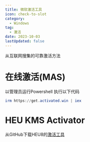 ```yaml
---
title: 微软激活工具
icon: check-to-slot
category:
  - Windows
tag:
  - 激活
date: 2023-10-03
lastUpdated: false
---
```


从互联网搜集的可靠激活方法

# 在线激活(MAS)

以管理员运行Powershell 执行以下代码

```powershell
irm https://get.activated.win | iex
```

# HEU KMS Activator

从GitHub下载HEU8的[激活工具](https://github.com/zbezj/HEU_KMS_Activator)
